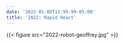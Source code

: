 ```yaml
---
date: '2022-01-08T12:99:99-05:00'
title: '2022: Rapid React'
---
```


{{< figure src="2022-robot-geoffrey.jpg" >}}


